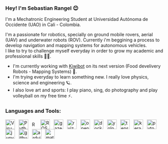### Hey! I'm Sebastian Rangel 😊
I'm a Mechatronic Engineering Student at Universidad Autónoma de Occidente (UAO) in Cali - Colombia.

I'm a passionate for robotics, specially on ground mobile rovers, aerial (UAV) and underwater robots (ROV). Currently i'm beggining a process to develop navigation and mapping systems for autonomous vehicles.<br/>
I like to try to challenge myself everyday in order to grow my academic and professional skills 🤘🏻.

- I'm currently working with [Kiwibot][website] on its next version (Food develivery Robots - Mapping Systems) 🦾.
- I'm trying everyday to learn something new. I really love physics, science and engineering 🪐. 
- I also love art and sports: I play piano, sing, do photography and play volleyball on my free time ⚡.

[website]: https://kiwibot.com/

### **Languages and Tools**:

[<img align="middle" alt="Visual Studio Code" height="30px" src="https://upload.wikimedia.org/wikipedia/commons/thumb/9/9a/Visual_Studio_Code_1.35_icon.svg/1024px-Visual_Studio_Code_1.35_icon.svg.png" />][vscode]
&nbsp;&nbsp;[<img align="middle" alt="Python" height="30px" src="https://upload.wikimedia.org/wikipedia/commons/thumb/c/c3/Python-logo-notext.svg/1024px-Python-logo-notext.svg.png" />][python]
&nbsp;&nbsp;[<img align="middle" alt="ROS" height="15px" src="https://static.wixstatic.com/media/c5a9b9_7604335285bc4147a36b5c350a4b22c5~mv2.png/v1/fit/w_437%2Ch_115%2Cal_c%2Cq_80/file.png" />][ros]
&nbsp;&nbsp;[<img align="middle" alt="ROS2" height="30px" src="https://avatars3.githubusercontent.com/u/3979232?s=400&v=4" />][ros2]
&nbsp;&nbsp;[<img align="middle" alt="gazebo" height="30px" src="https://upload.wikimedia.org/wikipedia/en/1/13/Gazebo_logo.svg" />][gazebo]
&nbsp;&nbsp;[<img align="middle" alt="rviz" height="30px" src="https://store.yonohub.com/wp-content/uploads/2020/06/rviz.svg" />][rviz]
&nbsp;&nbsp;[<img align="middle" alt="opencv" height="30px" src="https://upload.wikimedia.org/wikipedia/commons/3/32/OpenCV_Logo_with_text_svg_version.svg" />][opencv]
&nbsp;&nbsp;[<img align="middle" alt="docker" height="30px" src="https://camo.githubusercontent.com/0af9f441e28f0f6acee28ca34e9ad438fd291fa3/68747470733a2f2f75706c6f61642e77696b696d656469612e6f72672f77696b6970656469612f636f6d6d6f6e732f342f34652f446f636b65725f253238636f6e7461696e65725f656e67696e652532395f6c6f676f2e737667" />][docker]
&nbsp;&nbsp;[<img align="middle" alt="yolo" height="30px" src="https://img.favpng.com/5/13/4/yolo-object-detection-darknet-opencv-convolutional-neural-network-png-favpng-j7FKX339NgCi1RcH8Sbs5ecHS.jpg" />][yolo]
&nbsp;&nbsp;[<img align="middle" alt="tensorflow" height="30px" src="https://upload.wikimedia.org/wikipedia/commons/thumb/2/2d/Tensorflow_logo.svg/1200px-Tensorflow_logo.svg.png" />][tensorflow]
&nbsp;&nbsp;[<img align="middle" alt="keras" height="30px" src="https://upload.wikimedia.org/wikipedia/commons/thumb/a/ae/Keras_logo.svg/1024px-Keras_logo.svg.png" />][keras]
&nbsp;&nbsp;[<img align="middle" alt="pytorch" height="30px" src="https://miro.medium.com/max/1200/1*bBS_lYMoWhiyJf733Bghwg.jpeg" />][pytorch]
&nbsp;&nbsp;[<img align="middle" alt="jupyter" height="30px" src="https://upload.wikimedia.org/wikipedia/commons/thumb/3/38/Jupyter_logo.svg/1200px-Jupyter_logo.svg.png" />][jupyter]
&nbsp;&nbsp;[<img align="middle" alt="github" height="30px" src="https://upload.wikimedia.org/wikipedia/commons/thumb/9/91/Octicons-mark-github.svg/1024px-Octicons-mark-github.svg.png" />][github]
&nbsp;&nbsp;[<img align="middle" alt="arduino" height="30px" src="https://encrypted-tbn0.gstatic.com/images?q=tbn:ANd9GcT2XbpDr_mjH49xb5uq36h6VLT3-pOnN8wq0Q&usqp=CAU" />][arduino]
&nbsp;&nbsp;[<img align="middle" alt="matlab" height="30px" src="https://doc.opendtect.org/6.0.0/doc/od_userdoc/content/resources/images/appendix_f/matlab.jpeg" />][matlab]

[vscode]: https://code.visualstudio.com/
[python]: https://www.python.org/
[ros]: https://www.ros.org/
[ros2]: https://index.ros.org/doc/ros2/
[gazebo]: http://gazebosim.org/
[rviz]: http://wiki.ros.org/rviz
[opencv]: https://opencv.org/
[docker]: https://www.docker.com/
[yolo]: https://www.atlassian.com
[tensorflow]: https://www.tensorflow.org/
[keras]: https://keras.io/
[pytorch]: https://pytorch.org/
[jupyter]: https://jupyter.org/
[github]: https://github.com/
[arduino]: https://www.arduino.cc/
[matlab]: https://www.mathworks.com/
<br/>
